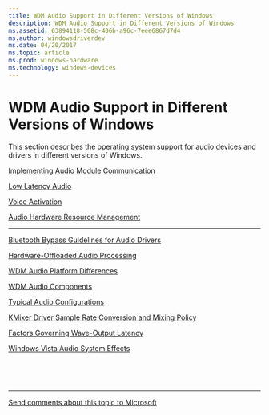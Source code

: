 ```yaml
---
title: WDM Audio Support in Different Versions of Windows
description: WDM Audio Support in Different Versions of Windows
ms.assetid: 63894118-508c-406b-a96c-7eee6867d7d4
ms.author: windowsdriverdev
ms.date: 04/20/2017
ms.topic: article
ms.prod: windows-hardware
ms.technology: windows-devices
---
```


# WDM Audio Support in Different Versions of Windows

This section describes the operating system support for audio devices and drivers in different versions of Windows. 

[Implementing Audio Module Communication](implementing-audio-module-communication.md)

[Low Latency Audio](low-latency-audio.md)

[Voice Activation](voice-activation.md)

[Audio Hardware Resource Management](audio-hardware-resource-management.md)

-----------------------------------------------------------------------------------------------

[Bluetooth Bypass Guidelines for Audio Drivers](bluetooth-bypass-guidelines-for-audio-drivers.md)

[Hardware-Offloaded Audio Processing](hardware-offloaded-audio-processing.md)

[WDM Audio Platform Differences](wdm-audio-platform-differences.md)

[WDM Audio Components](wdm-audio-components.md)

[Typical Audio Configurations](typical-audio-configurations.md)

[KMixer Driver Sample Rate Conversion and Mixing Policy](kmixer-driver-sample-rate-conversion-and-mixing-policy.md)

[Factors Governing Wave-Output Latency](factors-governing-wave-output-latency.md)

[Windows Vista Audio System Effects](audio-system-effects.md)

 

 


--------------------
[Send comments about this topic to Microsoft](mailto:wsddocfb@microsoft.com?subject=Documentation%20feedback%20[audio\audio]:%20WDM%20Audio%20Support%20in%20Different%20Versions%20of%20Windows%20%20RELEASE:%20%287/18/2016%29&body=%0A%0APRIVACY%20STATEMENT%0A%0AWe%20use%20your%20feedback%20to%20improve%20the%20documentation.%20We%20don't%20use%20your%20email%20address%20for%20any%20other%20purpose,%20and%20we'll%20remove%20your%20email%20address%20from%20our%20system%20after%20the%20issue%20that%20you're%20reporting%20is%20fixed.%20While%20we're%20working%20to%20fix%20this%20issue,%20we%20might%20send%20you%20an%20email%20message%20to%20ask%20for%20more%20info.%20Later,%20we%20might%20also%20send%20you%20an%20email%20message%20to%20let%20you%20know%20that%20we've%20addressed%20your%20feedback.%0A%0AFor%20more%20info%20about%20Microsoft's%20privacy%20policy,%20see%20http://privacy.microsoft.com/default.aspx. "Send comments about this topic to Microsoft")


